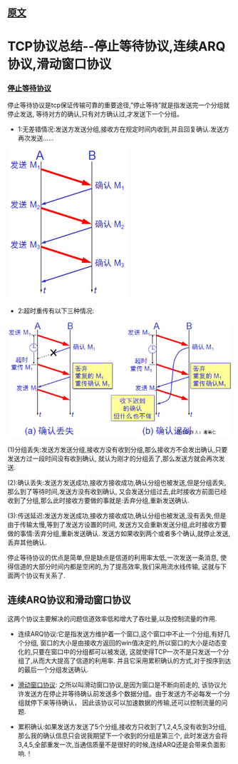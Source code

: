 
## [原文](https://blog.csdn.net/yangbodong22011/article/details/48473183)

# TCP协议总结--停止等待协议,连续ARQ协议,滑动窗口协议

### [停止等待协议](09、TCP可靠传输的工作原理.md)

停止等待协议是tcp保证传输可靠的重要途径,”停止等待”就是指发送完一个分组就停止发送,
等待对方的确认,只有对方确认过,才发送下一个分组。


- 1:无差错情况:发送方发送分组,接收方在规定时间内收到,并且回复确认.发送方再次发送…… 

![](../images/tcp/arq/tcp_ARQ_1.png)
 
- 2:超时重传有以下三种情况: 


![](../images/tcp/arq/tcp_ARQ_3.png)

(1)分组丢失:发送方发送分组,接收方没有收到分组,那么接收方不会发出确认,只要发送方过一段时间没有收到确认,
就认为刚才的分组丢了,那么发送方就会再次发送. 

(2):确认丢失:发送方发送成功,接收方接收成功,确认分组也被发送,但是分组丢失,那么到了等待时间,发送方没有收到确认,
又会发送分组过去,此时接收方前面已经收到了分组,那么此时接收方要做的事就是:丢弃分组,重新发送确认. 

(3):传送延迟:发送方发送成功,接收方接收成功,确认分组也被发送,没有丢失,但是由于传输太慢,等到了发送方设置的时间,
发送方又会重新发送分组,此时接收方要做的事情:丢弃分组,重新发送确认. 
发送方如果收到两个或者多个确认,就停止发送,丢弃其他确认. 


停止等待协议的优点是简单,但是缺点是信道的利用率太低,一次发送一条消息,
使得信道的大部分时间内都是空闲的,为了提高效率,我们采用流水线传输,
这就与下面两个协议有关系了.
 
 
## 连续ARQ协议和滑动窗口协议 
这两个协议主要解决的问题信道效率低和增大了吞吐量,以及控制流量的作用.

- 连续ARQ协议:它是指发送方维护着一个窗口,这个窗口中不止一个分组,有好几个分组,
窗口的大小是由接收方返回的win值决定的,所以窗口的大小是动态变化的,只要在窗口中的分组都可以被发送,
这就使得TCP一次不是只发送一个分组了,从而大大提高了信道的利用率.
并且它采用累积确认的方式,对于按序到达的最后一个分组发送确认.

- [滑动窗口协议](TCP%20的那些事儿【coolshell.com】/6_TCP滑动窗口和流控-易懂.md):
之所以叫滑动窗口协议,是因为窗口是不断向前走的,
该协议允许发送方在停止并等待确认前发送多个数据分组。由于发送方不必每发一个分组就停下来等待确认，
因此该协议可以加速数据的传输,还可以控制流量的问题.

- 累积确认:如果发送方发送了5个分组,接收方只收到了1,2,4,5,没有收到3分组,
那么我的确认信息只会说我期望下一个收到的分组是第三个,
此时发送方会将3,4,5,全部重发一次,当通信质量不是很好的时候,连续ARQ还是会带来负面影响.！